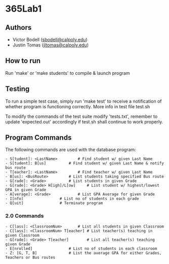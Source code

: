 # 365Lab1
## Authors
- Victor Bodell (sbodell@calpoly.edu)
- Justin Tomas (jltomas@calpoly.edu)

## How to run
Run 'make' or 'make students' to compile & launch program

## Testing
To run a simple test case, simply run 'make test' to receive a notification
of whether program is functioning correctly. More info in test file test.sh

To modify the commands of the test suite modify 'tests.txt', remember to 
update 'expected.out' accordingly if test.sh shall continue to work properly.

## Program Commands
The following commands are used with the database program:
```
- S[tudent]: <LastName>			# Find student w/ given Last Name
- S[tudent]: B[us]			# Find student w/ given Last Name & notify bus route
- T[eacher]: <LastName> 		# Find teacher w/ given Last Name
- B[us]: <BusRoute>			# List students taking specified Bus route
- G[rade]: <Grade>			# List students in given Grade
- G[rade]: <Grade> H[igh]/L[ow] 	# List student w/ highest/lowest GPA in given Grade
- A[verage]: <Grade>			# List GPA Average for given Grade
- I[nfo]				# List no of students in each grade
- Q[uit] 				# Terminate program
```

### 2.0 Commands
```
- C[lass]: <ClassroomNum>		# List all students in given Classroom
- C[lass]: <ClassroomNum> T[eacher]	# List teacher(s) teaching in given Classroom
- G[rade]: <Grade> T[eacher]		# List all teacher(s) teaching given Grade
- E[nrolled]				# List no of students in each classroom
- Z: [G, T, B]				# List the average GPA for either Grades, Teachers or Bus routes
```
